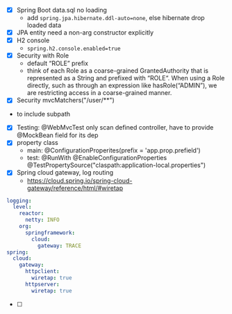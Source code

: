 - [x] Spring Boot data.sql no loading
  - add ```spring.jpa.hibernate.ddl-auto=none```, else hibernate drop loaded data
- [x] JPA entity need a non-arg constructor explicitly
- [x] H2 console
  - ```spring.h2.console.enabled=true```
- [x] Security with Role
  - default “ROLE” prefix
  - think of each Role as a coarse-grained GrantedAuthority that is represented as a String and prefixed with “ROLE“. When using a Role directly, such as through an expression like hasRole(“ADMIN”), we are restricting access in a coarse-grained manner.
- [x] Security mvcMatchers("/user/**")
- to include subpath
- [x] Testing: @WebMvcTest only scan defined controller, have to provide @MockBean field for its dep
- [x] property class
  - main: @ConfigurationProperites(prefix = 'app.prop.prefield')
  - test: @RunWith @EnableConfigurationProperties @TestPropertySource("claspath:application-local.properties")
- [x] Spring cloud gateway, log routing
  - https://cloud.spring.io/spring-cloud-gateway/reference/html/#wiretap
```yml
logging:
  level:
    reactor:
      netty: INFO
    org:
      springframework:
        cloud:
          gateway: TRACE
spring:
  cloud:
    gateway:
      httpclient:
        wiretap: true
      httpserver:
        wiretap: true
```
- [ ] 
